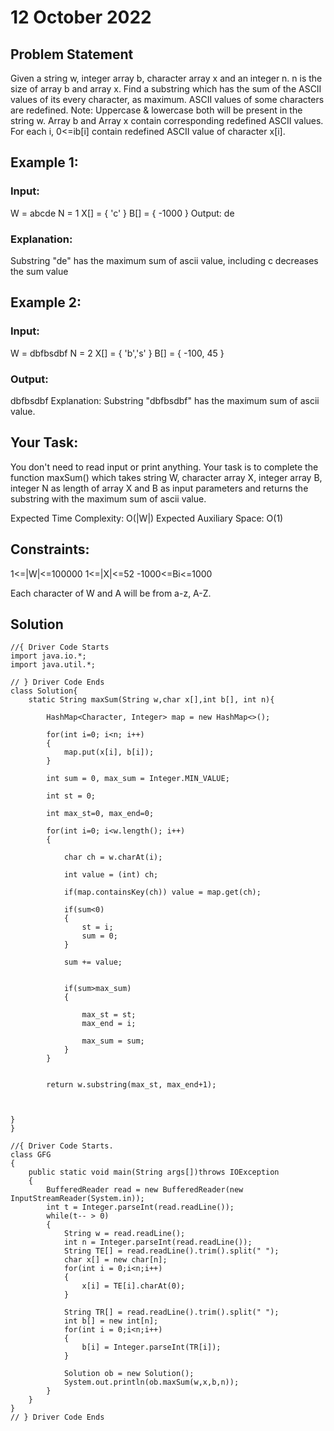 # 12 October 2022

## Problem Statement
Given a string w, integer array b,  character array x and an integer n. n is the size of array b and array x. Find a substring which has the sum of the ASCII values of its every character, as maximum. ASCII values of some characters are redefined.
Note: Uppercase & lowercase both will be present in the string w. Array b and Array x contain corresponding redefined ASCII values. For each i, 0<=ib[i] contain redefined ASCII value of character x[i].

## Example 1:

### Input:
W = abcde
N = 1
X[] = { 'c' }
B[] = { -1000 }
Output:
de
### Explanation:
Substring "de" has the
maximum sum of ascii value,
including c decreases the sum value


## Example 2:

### Input:
W = dbfbsdbf 
N = 2
X[] = { 'b','s' }
B[] = { -100, 45  }
### Output:
dbfbsdbf
Explanation:
Substring "dbfbsdbf" has the maximum
sum of ascii value.

## Your Task:
You don't need to read input or print anything. Your task is to complete the function maxSum() which takes string W, character array X, integer array B, integer N as length of array X and B as input parameters and returns the substring with the maximum sum of ascii value.
 

Expected Time Complexity: O(|W|)
Expected Auxiliary Space: O(1)


## Constraints:

1<=|W|<=100000
1<=|X|<=52
-1000<=Bi<=1000

Each character of W and A will be from a-z, A-Z.


## Solution
```
//{ Driver Code Starts
import java.io.*;
import java.util.*;

// } Driver Code Ends
class Solution{
    static String maxSum(String w,char x[],int b[], int n){
        
        HashMap<Character, Integer> map = new HashMap<>();
        
        for(int i=0; i<n; i++)
        {
            map.put(x[i], b[i]);
        }
        
        int sum = 0, max_sum = Integer.MIN_VALUE;
        
        int st = 0;
        
        int max_st=0, max_end=0;
        
        for(int i=0; i<w.length(); i++)
        {
            
            char ch = w.charAt(i);
            
            int value = (int) ch;
            
            if(map.containsKey(ch)) value = map.get(ch);
            
            if(sum<0)
            {
                st = i;
                sum = 0;
            }
            
            sum += value;
            
            
            if(sum>max_sum)
            {
                
                max_st = st;
                max_end = i;
                
                max_sum = sum;
            }
        }
        
        
        return w.substring(max_st, max_end+1);
        
        
    
}
}

//{ Driver Code Starts.
class GFG
{
    public static void main(String args[])throws IOException
    {
        BufferedReader read = new BufferedReader(new InputStreamReader(System.in));
        int t = Integer.parseInt(read.readLine());
        while(t-- > 0)
        {
            String w = read.readLine();
            int n = Integer.parseInt(read.readLine());
            String TE[] = read.readLine().trim().split(" ");
            char x[] = new char[n];
            for(int i = 0;i<n;i++)
            {
                x[i] = TE[i].charAt(0);
            }
            
            String TR[] = read.readLine().trim().split(" ");
            int b[] = new int[n];
            for(int i = 0;i<n;i++)
            {
                b[i] = Integer.parseInt(TR[i]);
            }
           
            Solution ob = new Solution();
            System.out.println(ob.maxSum(w,x,b,n));
        }
    }
}
// } Driver Code Ends
```
